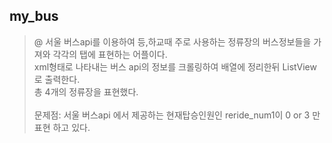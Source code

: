 
## my_bus
>@ 서울 버스api를 이용하여 등,하교때 주로 사용하는 정류장의 버스정보들을 가져와 각각의 탭에 표현하는 어플이다.<br>
xml형태로 나타내는 버스 api의 정보를 크롤링하여 배열에 정리한뒤 ListView로 출력한다.<br>
총 4개의 정류장을 표현했다.<br><br>
문제점: 서울 버스api 에서 제공하는 현재탑승인원인 reride_num1이 0 or 3 만 표현 하고 있다.
